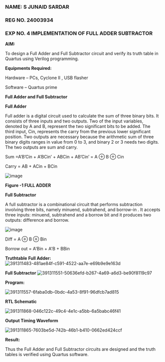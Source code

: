 ### NAME: S JUNAID SARDAR
### REG NO. 24003934
### EXP NO. 4 IMPLEMENTATION OF FULL ADDER SUBTRACTOR

**AIM:**

To design a Full Adder and Full Subtractor circuit and verify its truth table in Quartus using Verilog programming.

**Equipments Required:**

Hardware – PCs, Cyclone II , USB flasher

Software – Quartus prime

**Full Adder and Full Subtractor**

**Full Adder**

Full adder is a digital circuit used to calculate the sum of three binary bits. It consists of three inputs and two outputs. Two of the input variables, denoted by A and B, represent the two significant bits to be added. The third input, Cin, represents the carry from the previous lower significant position. Two outputs are necessary because the arithmetic sum of three binary digits ranges in value from 0 to 3, and binary 2 or 3 needs two digits. The two outputs are sum and carry.

Sum =A’B’Cin + A’BCin’ + ABCin + AB’Cin’ = A ⊕ B ⊕ Cin 

Carry = AB + ACin + BCin

![image](https://github.com/naavaneetha/FULL_ADDER_SUBTRACTOR/assets/154305477/0f30ba51-5ffb-4198-845f-18e054f675e7)

**Figure -1 FULL ADDER**

**Full Subtractor**

A full subtractor is a combinational circuit that performs subtraction involving three bits, namely minuend, subtrahend, and borrow-in . It accepts three inputs: minuend, subtrahend and a borrow bit and it produces two outputs: difference and borrow.

![image](https://github.com/naavaneetha/FULL_ADDER_SUBTRACTOR/assets/154305477/02b24f51-ab51-4304-9ad6-7b81ffc1ead5)

Diff = A ⊕ B ⊕ Bin 

Borrow out = A'Bin + A'B + BBin

**Truthtable**
**Full Adder:**
![391311483-481ae84f-c591-4522-aa7e-e69b9e9e163d](https://github.com/user-attachments/assets/655f8442-aa67-4e67-b6b6-9b343b62cf39)

**Full Subtractor**
![391311551-50636efd-b267-4a69-a6d3-be90f8119c97](https://github.com/user-attachments/assets/35084ba0-9536-499c-9731-4077d497b1a1)

**Program:**

![391311557-6faba0db-0bdc-4a53-8f91-96dfcb7ad815](https://github.com/user-attachments/assets/5c918e82-958f-46f2-a47d-ba1eba2333af)

**RTL Schematic**

![391311868-046c122c-49c4-4e1c-a5bb-6a5babc46f41](https://github.com/user-attachments/assets/d3613206-6871-4d97-8e52-9368743f1228)

**Output Timing Waveform**

![391311865-7603be5d-742b-46b1-b410-0662ed424ccf](https://github.com/user-attachments/assets/f074c4b9-f42f-4e02-9dd6-844674231380)

**Result:**

Thus the Full Adder and Full Subtractor circuits are designed and the truth tables is verified using Quartus software.



